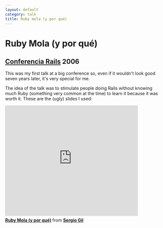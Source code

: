 ```yaml
---
layout: default
category: talk
title: Ruby mola (y por qué)
---
```


# Ruby Mola (y por qué)
## [Conferencia Rails](http://conferenciarails.org/) 2006

This was my first talk at a big conference so, even if it wouldn't look good seven years later, it's very special for me.

The idea of the talk was to stimulate people doing Rails without knowing much Ruby (something very common at the time) to learn it because it was worth it. These are the (ugly) slides I used:

<iframe src="http://www.slideshare.net/slideshow/embed_code/15675" width="427" height="356" frameborder="0" marginwidth="0" marginheight="0" scrolling="no" style="border:1px solid #CCC;border-width:1px 1px 0;margin-bottom:5px" allowfullscreen webkitallowfullscreen mozallowfullscreen> </iframe> <div style="margin-bottom:5px"> <strong> <a href="http://www.slideshare.net/sergio.gil/ruby-mola-y-por-qu" title="Ruby Mola (y por qué)" target="_blank">Ruby Mola (y por qué)</a> </strong> from <strong><a href="http://www.slideshare.net/sergio.gil" target="_blank">Sergio Gil</a></strong> </div>